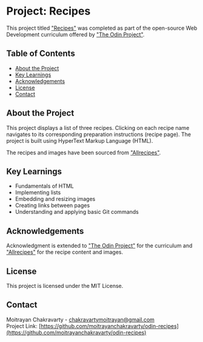# Project: Recipes
This project titled ["Recipes"](https://www.theodinproject.com/lessons/foundations-recipes) was completed as part of the open-source Web Development curriculum offered by ["The Odin Project"](https://www.theodinproject.com/).

## Table of Contents
- [About the Project](#about-the-project)
- [Key Learnings](#key-learnings)
- [Acknowledgements](#acknowledgements)
- [License](#license)
- [Contact](#contact)

## About the Project
This project displays a list of three recipes. Clicking on each recipe name navigates to its corresponding preparation instructions (recipe page). The project is built using HyperText Markup Language (HTML).

The recipes and images have been sourced from ["Allrecipes"](https://www.allrecipes.com/). 

## Key Learnings
- Fundamentals of HTML
- Implementing lists
- Embedding and resizing images
- Creating links between pages
- Understanding and applying basic Git commands

## Acknowledgements
Acknowledgment is extended to ["The Odin Project"](https://www.theodinproject.com/) for the curriculum and ["Allrecipes"](https://www.allrecipes.com/) for the recipe content and images.

## License
This project is licensed under the MIT License.

## Contact
Moitrayan Chakravarty - chakravartymoitrayan@gmail.com<br>
Project Link: [https://github.com/moitrayanchakravarty/odin-recipes](https://github.com/moitrayanchakravarty/odin-recipes)






